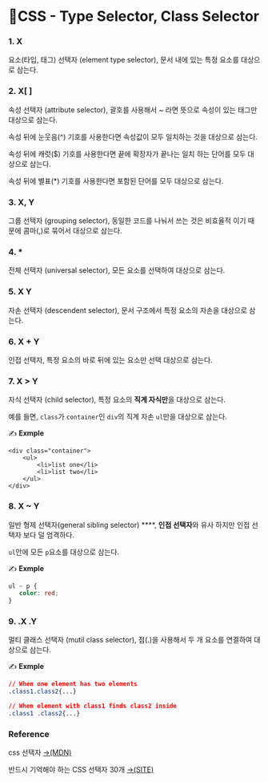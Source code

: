 # 📄CSS - Type Selector, Class Selector

### 1. X

요소\(타입, 태그\) 선택자 \(element type selector\), 문서 내에 있는 특정 요소를 대상으로 삼는다.

### 2. X\[ \]

속성 선택자 \(attribute selector\), 괄호를 사용해서 ~ 라면 뜻으로 속성이 있는 태그만 대상으로 삼는다.

속성 뒤에 눈웃음\(^\) 기호를 사용한다면 속성값이 모두 일치하는 것을 대상으로 삼는다.

속성 뒤에 캐럿\($\) 기호를 사용한다면 끝에 확장자가 끝나는 일치 하는 단어를 모두 대상으로 삼는다.

속성 뒤에 별표\(\*\) 기호를 사용한다면 포함된 단어를 모두 대상으로 삼는다.

### 3. X, Y

그룹 선택자 \(grouping selector\), 동일한 코드를 나눠서 쓰는 것은 비효율적 이기 때문에 콤마\(,\)로 묶어서 대상으로 삼는다.

### 4. \*

전체 선택자 \(universal selector\), 모든 요소를 선택하여 대상으로 삼는다.

### 5. X Y

자손 선택자 \(descendent selector\), 문서 구조에서 특정 요소의 자손을 대상으로 삼는다. 

### 6. X + Y

인접 선택자, 특정 요소의 바로 뒤에 있는 요소만 선택 대상으로 삼는다.

### 7. X &gt; Y

자식 선택자 \(child selector\),  특정 요소의 **직계 자식만**을 대상으로 삼는다.

예를 들면, `class`가 `container`인 `div`의 직계 자손 `ul`만을 대상으로 삼는다.

✍ **Exmple**

```markup
<div class="container">
    <ul>
        <li>list one</li>
        <li>list two</li>
    </ul>
</div>
```

### 8. X ~ Y

일반 형제 선택자\(general sibling selector\) ****, **인접 선택자**와 유사 하지만 인접 선택자 보다 덜 엄격하다. 

`ul`안에 모든 `p`요소를 대상으로 삼는다.

✍ **Exmple**

```css
ul ~ p {
   color: red;
}
```

### 9. .X .Y

멀티 클래스 선택자 \(mutil class selector\), 점\(.\)을 사용해서 두 개 요소를 연결하여 대상으로 삼는다.

✍ **Exmple**

```css
// When one element has two elements
.class1.class2{...}

// When element with class1 finds class2 inside
.class1 .class2{...}
```

###  <a id="reference"></a>

### Reference <a id="reference"></a>

css 선택자 [→\(MDN\)](https://developer.mozilla.org/en-US/docs/Learn/CSS/Styling_text/Fundamentals)

반드시 기억해야 하는 CSS 선택자 30개 [→\(SITE\)﻿](https://code.tutsplus.com/ko/tutorials/the-30-css-selectors-you-must-memorize--net-16048)

